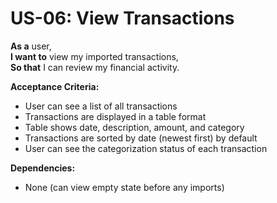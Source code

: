 # US-06: View Transactions

**As a** user,  
**I want to** view my imported transactions,  
**So that** I can review my financial activity.

**Acceptance Criteria:**

- User can see a list of all transactions
- Transactions are displayed in a table format
- Table shows date, description, amount, and category
- Transactions are sorted by date (newest first) by default
- User can see the categorization status of each transaction

**Dependencies:**

- None (can view empty state before any imports) 